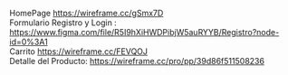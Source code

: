 HomePage https://wireframe.cc/gSmx7D  
Formulario Registro y Login : https://www.figma.com/file/R5I9hXiHWDPibjW5auRYYB/Registro?node-id=0%3A1  
Carrito https://wireframe.cc/FEVQOJ  
Detalle del Producto: https://wireframe.cc/pro/pp/39d86f511508236
